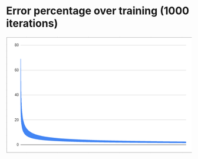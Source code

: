 
# Error percentage over training (1000 iterations)
<p align="center">
  <img alt="License" src="./imgs/error_history.png">
</p>
